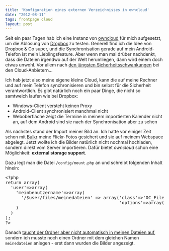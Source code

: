 ```yaml
---
title: 'Konfiguration eines externen Verzeichnisses in owncloud'
date: "2012-08-11"
tags: frontpage cloud
layout: post
---
```

Seit ein paar Tagen hab ich eine Instanz von [owncloud][0] für mich aufgesetzt, um die Ablösung von [Dropbox][1] zu testen. Generell find ich die Idee von Dropbox & Co super, und die Synchronisation gerade auf mein Android-Telefon ist mein Lieblingsfeature. Aber wenn man mal drüber nachdenkt, dass die Dateien irgendwo auf der Welt herumliegen, dann wird einem doch etwas unwohl. Vor allem nach [den jüngsten Sicherheitsschwankungen][2] bei den Cloud-Anbietern...

Ich hab jetzt also meine eigene kleine Cloud, kann die auf meine Rechner und auf mein Telefon synchronisieren und bin selbst für die Sicherheit verantwortlich. Es gibt natürlich noch ein paar Dinge, die nicht so samtweich laufen wie bei Dropbox:

* Windows-Client versteht keinen Proxy
* Android-Client synchronisiert manchmal nicht
* Weboberfläche zeigt die Termine in meinem importierten Kalender nicht an, auf dem Android sind sie nach der Synchronisation aber zu sehen

Als nächstes stand der Import meiner Bild an. Ich hatte vor einiger Zeit schon mit [Bulkr][3] meine Flickr-Fotos gesichert und sie auf meinem Webspace abgelegt. Jetzt wollte ich die Bilder natürlich nicht nochmal hochladen, sondern direkt vom Server importieren. Dafür bietet *owncloud* schon eine Möglichkeit: **external storage support**.

Dazu legt man die Datei `/config/mount.php` an und schreibt folgenden Inhalt hinein:

<pre class="brush: php">
&lt;?php
return array(
  'user'=>array(
    'meinbenutzername'=>array(
      '/$user/files/meinedateien' => array('class'=>'OC_Filestorage_Local',
                                           'options'=>array('datadir' => '/pfad/zu/meinen/dateien'))
    )
  )
);
?&gt;
</pre>

Danach [taucht der Ordner aber nicht automatisch in meinen Dateien auf][4], sondern ich musste noch einen Ordner mit dem gleichen Namen `meinedateien` anlegen - erst dann wurden die Bilder angezeigt.


[0]: http://owncloud.org
[1]: http://dropbox.com
[2]: https://blog.dropbox.com/index.php/security-update-new-features/
[3]: http://clipyourphotos.com/bulkr
[4]: http://forum.owncloud.org/viewtopic.php?f=4&t=2976#p6183
